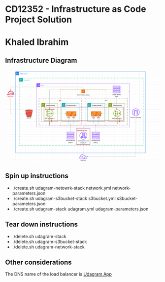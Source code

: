 # CD12352 - Infrastructure as Code Project Solution
# Khaled Ibrahim

## Infrastructure Diagram
![Udagram Infrastructure](./Udagram-Infrastructure-Diagram.png)

## Spin up instructions
- ./create.sh udagram-netowrk-stack network.yml network-parameters.json
- ./create.sh udagram-s3bucket-stack s3bucket.yml s3bucket-parameters.json
- ./create.sh udagram-stack udagram.yml udagram-parameters.json

## Tear down instructions
- ./delete.sh udagram-stack
- ./delete.sh udagram-s3bucket-stack
- ./delete.sh udagram-network-stack

## Other considerations
The DNS name of the load balancer is [Udagram App](http://udagra-webap-i0pfs0btdbxk-377872818.us-east-1.elb.amazonaws.com/)